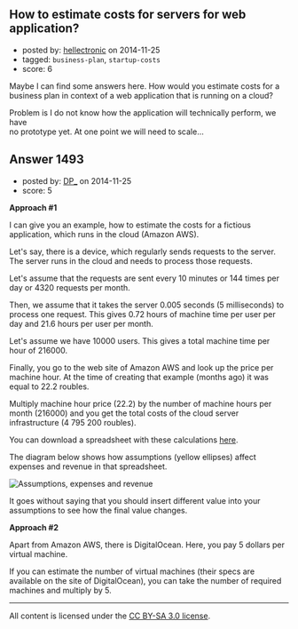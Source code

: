 ## How to estimate costs for servers for web application?

- posted by: [hellectronic](https://stackexchange.com/users/58516/hellectronic) on 2014-11-25
- tagged: `business-plan`, `startup-costs`
- score: 6

Maybe I can find some answers here. How would you estimate costs for a  
business plan in context of a web application that is running on a cloud?

Problem is I do not know how the application will technically perform, we have  
no prototype yet. At one point we will need to scale...


## Answer 1493

- posted by: [DP_](https://stackexchange.com/users/171799/dp) on 2014-11-25
- score: 5

<p><strong>Approach #1</strong></p>

<p>I can give you an example, how to estimate the costs for a fictious application, which runs in the cloud (Amazon AWS).</p>

<p>Let's say, there is a device, which regularly sends requests to the server. The server runs in the cloud and needs to process those requests.</p>

<p>Let's assume that the requests are sent every 10 minutes or 144 times per day or 4320 requests per month.</p>

<p>Then, we assume that it takes the server 0.005 seconds (5 milliseconds) to process one request. This gives 0.72 hours of machine time per user per day and 21.6 hours per user per month.</p>

<p>Let's assume we have 10000 users. This gives a total machine time per hour of 216000.</p>

<p>Finally, you go to the web site of Amazon AWS and look up the price per machine hour. At the time of creating that example (months ago) it was equal to 22.2 roubles.</p>

<p>Multiply machine hour price (22.2) by the number of machine hours per month (216000) and you get the total costs of the cloud server infrastructure (4 795 200 roubles).</p>

<p>You can download a spreadsheet with these calculations <a href="https://dl.dropboxusercontent.com/u/11776689/altruix/additionalMaterials/2014_08_30_profitability_estimate.ods" rel="nofollow noreferrer">here</a>.</p>

<p>The diagram below shows how assumptions (yellow ellipses) affect expenses and revenue in that spreadsheet.</p>

<p><img src="https://i.stack.imgur.com/IzASG.png" alt="Assumptions, expenses and revenue"></p>

<p>It goes without saying that you should insert different value into your assumptions to see how the final value changes.</p>

<p><strong>Approach #2</strong></p>

<p>Apart from Amazon AWS, there is DigitalOcean. Here, you pay 5 dollars per virtual machine.</p>

<p>If you can estimate the number of virtual machines (their specs are available on the site of DigitalOcean), you can take the number of required machines and multiply by 5.</p>




---

All content is licensed under the [CC BY-SA 3.0 license](https://creativecommons.org/licenses/by-sa/3.0/).
